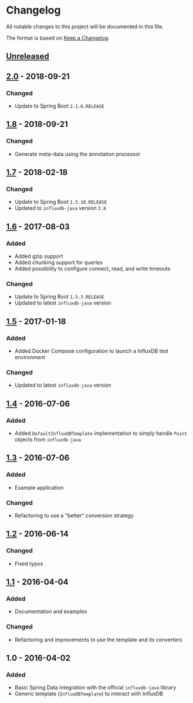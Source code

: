 # Changelog
All notable changes to this project will be documented in this file.

The format is based on [Keep a Changelog](http://keepachangelog.com/).

## [Unreleased]

## [2.0] - 2018-09-21
### Changed
- Update to Spring Boot `2.1.6.RELEASE`

## [1.8] - 2018-09-21
### Changed
- Generate meta-data using the annotation processor

## [1.7] - 2018-02-18
### Changed
- Update to Spring Boot `1.5.10.RELEASE`
- Updated to `influxdb-java` version `2.8`

## [1.6] - 2017-08-03
### Added
- Added gzip support
- Added chunking support for queries
- Added possibility to configure  connect, read, and write timeouts
### Changed
- Update to Spring Boot `1.5.3.RELEASE`
- Updated to latest `influxdb-java` version

## [1.5] - 2017-01-18
### Added
- Added Docker Compose configuration to launch a InfluxDB test environment
### Changed
- Updated to latest `influxdb-java` version

## [1.4] - 2016-07-06
### Added
- Added `DefaultInfluxDBTemplate` implementation to simply handle `Point` objects from `influxdb-java`

## [1.3] - 2016-07-06
### Added
- Example application
### Changed
- Refactoring to use a "better" conversion strategy

## [1.2] - 2016-06-14
### Changed
- Fixed typos

## [1.1] - 2016-04-04
### Added
- Documentation and examples
### Changed
- Refactoring and improvements to use the template and its converters

## 1.0 - 2016-04-02
### Added
- Basic Spring Data integration with the official `influxdb-java` library
- Generic template (`InfluxDBTemplate`) to interact with InfluxDB

[Unreleased]: https://github.com/miwurster/spring-data-influxdb/compare/spring-data-influxdb-1.8...HEAD
[2.0]: https://github.com/miwurster/spring-data-influxdb/compare/spring-data-influxdb-1.8...spring-data-influxdb-2.0
[1.8]: https://github.com/miwurster/spring-data-influxdb/compare/spring-data-influxdb-1.7...spring-data-influxdb-1.8
[1.7]: https://github.com/miwurster/spring-data-influxdb/compare/spring-data-influxdb-1.6...spring-data-influxdb-1.7
[1.6]: https://github.com/miwurster/spring-data-influxdb/compare/spring-data-influxdb-1.5...spring-data-influxdb-1.6
[1.5]: https://github.com/miwurster/spring-data-influxdb/compare/spring-data-influxdb-1.4...spring-data-influxdb-1.5
[1.4]: https://github.com/miwurster/spring-data-influxdb/compare/spring-data-influxdb-1.3...spring-data-influxdb-1.4
[1.3]: https://github.com/miwurster/spring-data-influxdb/compare/spring-data-influxdb-1.2...spring-data-influxdb-1.3
[1.2]: https://github.com/miwurster/spring-data-influxdb/compare/spring-data-influxdb-1.1...spring-data-influxdb-1.2
[1.1]: https://github.com/miwurster/spring-data-influxdb/compare/spring-data-influxdb-1.0...spring-data-influxdb-1.1
